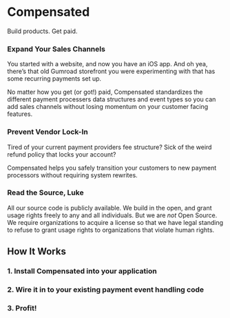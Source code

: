 # Compensated
Build products. Get paid.


### Expand Your Sales Channels
You started with a website, and now you have an iOS app.
And oh yea, there’s that old Gumroad storefront you were experimenting with that has some recurring payments set up.

No matter how you get (or got!) paid, Compensated standardizes the different payment processers data structures and event types so you can add sales channels without losing momentum on your customer facing features.

### Prevent Vendor Lock-In
Tired of your current payment providers fee structure?
Sick of the weird refund policy that locks your account?

Compensated helps you safely transition your customers to new payment processors without requiring system rewrites.

### Read the Source, Luke
All our source code is publicly available.
We build in the open, and grant usage rights freely to any and all individuals. 
But we are _not_ Open Source.
We require organizations to acquire a license so that we have legal standing to refuse to grant usage rights to organizations that violate human rights.

## How It Works
### 1. Install Compensated into your application
### 2. Wire it in to your existing payment event handling code
### 3. Profit!
